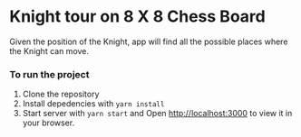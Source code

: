# Knight tour on 8 X 8 Chess Board

Given the position of the Knight, app will find all the possible places where the Knight can
move.

### To run the project

1. Clone the repository
2. Install depedencies with `yarn install`
3. Start server with `yarn start` and Open [http://localhost:3000](http://localhost:3000) to view it in your browser.
